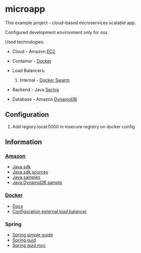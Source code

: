 # microapp

This example project - cloud-based microservices scalable app.

Configured development environment only for osx.

Used technologies:

* Cloud - Amazon [EC2](https://aws.amazon.com/ec2/)
* Container - [Docker](https://www.docker.com/)
* Load Balancers:

    1. Internal - [Docker Swarm](https://docs.docker.com/engine/swarm)

* Backend - Java [Spring](https://spring.io/)
* Database - Amazon [DynamoDB](https://aws.amazon.com/dynamodb/)

## Configuration

1. Add regisry.local:5000 in insecure registry on docker config

## Information

### [Amazon](https://aws.amazon.com)

* [Java sdk](https://aws.amazon.com/sdk-for-java)
* [Java sdk sources](https://github.com/aws/aws-sdk-java)
* [Java samples](https://github.com/aws/aws-sdk-java/tree/master/src/samples)
* [Java DynamoDB sample](https://github.com/aws/aws-sdk-java/tree/master/src/samples/AmazonDynamoDB)

### [Docker](https://www.docker.com/)

* [Docs](https://docs.docker.com)
* [Configuration external load balancer](https://docs.docker.com/engine/swarm/ingress/#configure-an-external-load-balancer)

### Spring

* [Spring simple guide](https://ru.wikibooks.org/wiki/Spring_Framework_Guide)
* [Spring guid](http://docs.spring.io/spring/docs/current/spring-framework-reference/html/index.html)
* [Spring guid mvc](http://docs.spring.io/spring/docs/current/spring-framework-reference/html/mvc.html)
